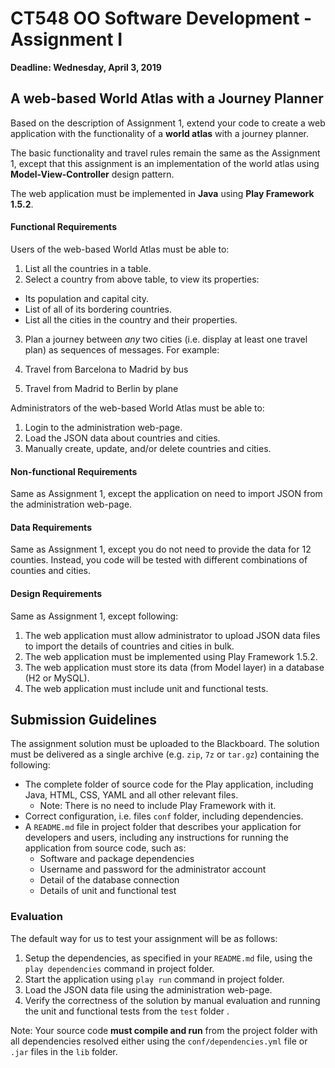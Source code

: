 # CT548 OO Software Development - Assignment I

__Deadline: Wednesday, April 3, 2019__

## A web-based World Atlas with a Journey Planner
Based on the description of Assignment 1, extend your code to create a web application with the functionality of a __world atlas__ with a journey planner.

The basic functionality and travel rules remain the same as the Assignment 1, except that this assignment is an implementation of the world atlas using __Model-View-Controller__ design pattern.

The web application must be implemented in __Java__ using __Play Framework 1.5.2__.


#### Functional Requirements

Users of the web-based World Atlas must be able to:
1. List all the countries in a table.
2. Select a country from above table, to view its properties:
  * Its population and capital city.
  * List of all of its bordering countries.
  * List all the cities in the country and their properties.
3. Plan a journey between _any_ two cities (i.e. display at least one travel plan) as sequences of messages. For example:


  1. Travel from Barcelona to Madrid by bus
  2. Travel from Madrid to Berlin by plane

Administrators of the web-based World Atlas must be able to:
1. Login to the administration web-page.
2. Load the JSON data about countries and cities.
3. Manually create, update, and/or delete countries and cities.

#### Non-functional Requirements
Same as Assignment 1, except the application on need to import JSON from the administration web-page.

#### Data Requirements
Same as Assignment 1, except you do not need to provide the data for 12 counties. Instead, you code will be tested with different combinations of counties and cities.


#### Design Requirements
Same as Assignment 1, except following:

1. The web application must allow administrator to upload JSON data files to import the details of countries and cities in bulk.
2. The web application must be implemented using Play Framework 1.5.2.
3. The web application must store its data (from Model layer) in a database (H2 or MySQL).
4. The web application must include unit and functional tests.

## Submission Guidelines

The assignment solution must be uploaded to the Blackboard.
The solution must be delivered as a single archive (e.g. `zip`, `7z` or `tar.gz`) containing the following:

* The complete folder of source code for the Play application, including Java, HTML, CSS, YAML and all other relevant files.
  * Note: There is no need to include Play Framework with it.
* Correct configuration, i.e. files `conf` folder, including  dependencies.
* A `README.md` file in project folder that describes your application for developers and users, including any instructions for running the application from source code, such as:
   * Software and package dependencies
   * Username and password for the administrator account
   * Detail of the database connection
   * Details of unit and functional test

### Evaluation

The default way for us to test your assignment will be as follows:

1. Setup the dependencies, as specified in your `README.md` file, using the `play dependencies` command in project folder.
2. Start the application using `play run` command in project folder.
3. Load the JSON data file using the administration web-page.
4. Verify the correctness of the solution by manual evaluation and running the unit and functional tests from the `test` folder .

Note: Your source code __must compile and run__ from the project folder with all dependencies resolved either using the `conf/dependencies.yml` file or `.jar` files in the `lib` folder.
